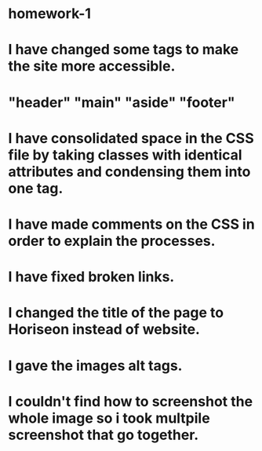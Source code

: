 # homework-1
# I have changed some tags to make the site more accessible.
# "header" "main" "aside" "footer"

# I have consolidated space in the CSS file by taking classes with identical attributes and condensing them into one tag.

# I have made comments on the CSS in order to explain the processes.

# I have fixed broken links.

# I changed the title of the page to Horiseon instead of website.

# I gave the images alt tags.

# I couldn't find how to screenshot the whole image so i took multpile screenshot that go together.

<link src="homework-1/horiseon images/Screen Shot 2021-03-01 at 6.35.48 PM.png">

<link src="homework-1/horiseon images/Screen Shot 2021-03-01 at 6.35.53 PM.png">

<link src="homework-1/horiseon images/Screen Shot 2021-03-01 at 6.36.29 PM.png">